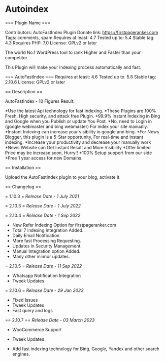 # Autoindex

=== Plugin Name ===

Contributors: AutoFastIndex Plugin Donate link: https://firstpageranker.com Tags: comments, spam Requires at least: 4.7 Tested up to: 5.4 Stable tag: 4.3 Requires PHP: 7.0 License: GPLv2 or later

The world No.1 WordPress tool to rank Higher and Faster than your competitor.

This Plugin will make your Indexing process automatically and fast.


=== AutoFastIndex  ===
Requires at least: 4.6
Tested up to: 5.8
Stable tag: 2.10.6
License: GPLv2 or later

== Description ==

AutoFastIndex - 10 Figures Result:

*Use the latest Api technology for fast indexing.
*These Plugins are 100% Fresh, High security, and attack free Plugin.
*99.9% Instant Indexing in Bing and Google when you Publish or update You Post.
*No, need to Login in (google webmaster and bing webmaster) For index your site manually.
*Instant Indexing can increase your visibility in google and bing.
*For News Blogger, this plugin is a 5-Star opportunity, For real-time and instant indexing.
*Increase your productivity and decrease your manually work
*News Website can Get Instant Result and More Visibility
*Offer limited Price may be increase soon, Hurry!!
*100% Setup support from our side
*Free 1 year access for new Domains.


== Installation ==

Upload the AutoFastIndex plugin to your blog, activate it.


== Changelog ==

= 1.10.3 =
*Release Date - 1 July 2021*

= 2.10.3 =
*Release Date - 1 July 2022*

= 2.10.4 =
*Release Date - 1 Sep 2022*
* New Refer Indexing Option for firstpageranker.com
* Total 7 indexing Integration Added.
* Daily Email Notification.
* More fast Processing Requesting.
* Updates in Security Management.
* Manual Integration option Added.
* Many other minnor updates.


= 2.10.5 =
*Release Date - 11 Sep 2022*
* Whatsapp Notification Integration
* Tweek Updates

= 2.10.6 =
*Release Date - 29  Jan 2023*
* Fixed Issues
* Tweek Updates
* Fast query and logs

== 2.10.7 ==
*Release Date - 03 March 2023*
* WooCommerce Support
* Tweek Updates


* Add fast indexing technology for Bing, Google, Yandex and other search engines.
